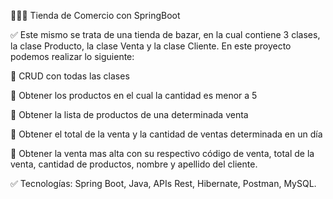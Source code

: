👨🏾‍💻 Tienda de Comercio con SpringBoot

✅ Este mismo se trata de una tienda de bazar, en la cual contiene 3 clases, la clase Producto, la clase Venta y la clase Cliente. En este proyecto podemos realizar lo siguiente:

🧉 CRUD con todas las clases

🧉 Obtener los productos en el cual la cantidad es menor a 5

🧉 Obtener la lista de productos de una determinada venta

🧉 Obtener el total de la venta y la cantidad de ventas determinada en un día

🧉 Obtener la venta mas alta con su respectivo código de venta, total de la venta, cantidad de productos, nombre y apellido del cliente.

✅ Tecnologías: Spring Boot, Java, APIs Rest, Hibernate, Postman, MySQL.
